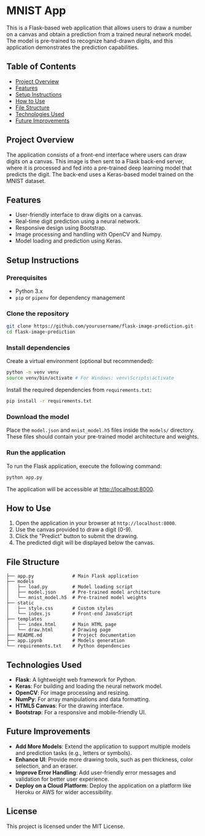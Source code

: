 # MNIST App

This is a Flask-based web application that allows users to draw a number on a canvas and obtain a prediction from a trained neural network model. The model is pre-trained to recognize hand-drawn digits, and this application demonstrates the prediction capabilities.

## Table of Contents
- [Project Overview](#project-overview)
- [Features](#features)
- [Setup Instructions](#setup-instructions)
- [How to Use](#how-to-use)
- [File Structure](#file-structure)
- [Technologies Used](#technologies-used)
- [Future Improvements](#future-improvements)

## Project Overview
The application consists of a front-end interface where users can draw digits on a canvas. This image is then sent to a Flask back-end server, where it is processed and fed into a pre-trained deep learning model that predicts the digit. The back-end uses a Keras-based model trained on the MNIST dataset.

## Features
- User-friendly interface to draw digits on a canvas.
- Real-time digit prediction using a neural network.
- Responsive design using Bootstrap.
- Image processing and handling with OpenCV and Numpy.
- Model loading and prediction using Keras.

## Setup Instructions

### Prerequisites
- Python 3.x
- `pip` or `pipenv` for dependency management

### Clone the repository
```bash
git clone https://github.com/yourusername/flask-image-prediction.git
cd flask-image-prediction
```

### Install dependencies
Create a virtual environment (optional but recommended):
```bash
python -m venv venv
source venv/bin/activate # For Windows: venv\Scripts\activate
```

Install the required dependencies from `requirements.txt`:
```bash
pip install -r requirements.txt
```

### Download the model
Place the `model.json` and `mnist_model.h5` files inside the `models/` directory. These files should contain your pre-trained model architecture and weights.

### Run the application
To run the Flask application, execute the following command:
```bash
python app.py
```

The application will be accessible at [http://localhost:8000](http://localhost:8000).

## How to Use
1. Open the application in your browser at `http://localhost:8000`.
2. Use the canvas provided to draw a digit (0-9).
3. Click the "Predict" button to submit the drawing.
4. The predicted digit will be displayed below the canvas.

## File Structure
```
├── app.py              # Main Flask application
├── models
│   ├── load.py         # Model loading script
│   ├── model.json      # Pre-trained model architecture
│   └── mnist_model.h5  # Pre-trained model weights
├── static
│   ├── style.css       # Custom styles
│   └── index.js        # Front-end JavaScript
├── templates
│   ├── index.html      # Main HTML page
│   └── draw.html       # Drawing page
├── README.md           # Project documentation
├── app.ipynb           # Models generation
└── requirements.txt    # Python dependencies
```

## Technologies Used
- **Flask**: A lightweight web framework for Python.
- **Keras**: For building and loading the neural network model.
- **OpenCV**: For image processing and resizing.
- **NumPy**: For array manipulations and data formatting.
- **HTML5 Canvas**: For the drawing interface.
- **Bootstrap**: For a responsive and mobile-friendly UI.

## Future Improvements
- **Add More Models**: Extend the application to support multiple models and prediction tasks (e.g., letters or symbols).
- **Enhance UI**: Provide more drawing tools, such as pen thickness, color selection, and an eraser.
- **Improve Error Handling**: Add user-friendly error messages and validation for better user experience.
- **Deploy on a Cloud Platform**: Deploy the application on a platform like Heroku or AWS for wider accessibility.
  
## License
This project is licensed under the MIT License.